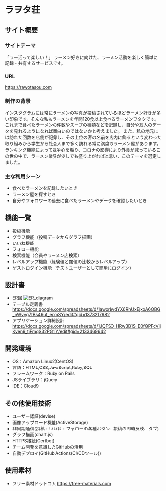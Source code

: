# ラヲタ荘

## サイト概要
### サイトテーマ
「ラー活って楽しい！」
ラーメン好きに向けた、ラーメン活動を楽しく簡単に記録・共有するサービスです。

### URL
https://rawotasou.com

### 制作の背景
インスタグラムには常にラーメンの写真が投稿されているほどラーメン好きが多い印象です。そんな私もラーメンを年間120食以上食べるラーメンヲタクです。
これまで食べたラーメンの件数やスープの種類などを記録し、自分や友人のデータを見れるようになれば面白いのではないかと考えました。
また、私の地元には訪れた回数を店側が記録し、その上位の客の名前を店内に飾るという変わった取り組みから学生から社会人まで多く訪れる常に満席のラーメン屋があります。
ランキング機能によって競争心を煽り、コロナの影響により外食が減っているこの世の中で、ラーメン業界が少しでも盛り上がればと思い、このテーマを選定しました。

### 主な利用シーン
- 食べたラーメンを記録したいとき
- ラーメン屋を探すとき
- 自分やフォロワーの過去に食べたラーメンやデータを確認したいとき

## 機能一覧
- 投稿機能
- グラフ機能（投稿データからグラフ描画）
- いいね機能
- フォロー機能
- 検索機能（会員やラーメン店検索）
- レベルアップ機能（経験値と閾値の比較からレベルアップ）
- ゲストログイン機能（テストユーザーとして簡単にログイン）

## 設計書
- ER図
![ER_diagram](https://user-images.githubusercontent.com/104718319/185045110-b75c4ab5-e8b1-4bfd-ad42-644c79052b79.png)
- テーブル定義書
https://docs.google.com/spreadsheets/d/1awxrbvdYX6RhUxEjxoA6QBG_nWvyg7tBs46uf_epmSY/edit#gid=1373217982
- アプリケーション詳細設計
https://docs.google.com/spreadsheets/d/1JQFSO_HRw3B1S_E0fQPFcVljKven9_tiFmqS32PG1lY/edit#gid=2133469642


## 開発環境
- OS：Amazon Linux2(CentOS)
- 言語：HTML,CSS,JavaScript,Ruby,SQL
- フレームワーク：Ruby on Rails
- JSライブラリ：jQuery
- IDE：Cloud9

## その他使用技術
- ユーザー認証(devise)
- 画像アップロード機能(ActiveStorage)
- 非同期通信(投稿・いいね・フォローの各種ボタン、投稿の即時反映、タブ)
- グラフ描画(chart.js)
- HTTPS接続(Certbot)
- チーム開発を意識したGitHubの活用
- 自動デプロイ(GitHub Actions(CI/CDツール))

## 使用素材
- フリー素材ドットコム
https://free-materials.com
